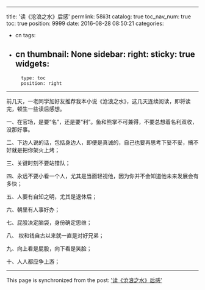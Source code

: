 
---
title: '读《沧浪之水》后感'
permlink: 58ii3t
catalog: true
toc_nav_num: true
toc: true
position: 9999
date: 2016-08-28 08:50:21
categories:
- cn
tags:
- cn
thumbnail: None
sidebar:
    right:
        sticky: true
widgets:
    -
        type: toc
        position: right
---


前几天，一老同学加好友推荐我本小说《沧浪之水》，这几天连续阅读，即将读完，顿生一些读后感想。

 一、在官场，是要“名”，还是要“利”。鱼和熊掌不可兼得，不要总想着名利双收，没那好事。

 二、下边人说的话，包括身边人，即便是真诚的，自己也要再思考下妥不妥，搞不好就是把你架火上烤；

 三、关键时刻不要站错队；

 四、永远不要小看一个人，尤其是当面轻视他，因为你并不会知道他未来发展会有多快；

 五、人要有自知之明，尤其是退休后；

 六、朝里有人事好办；

 七、屁股决定脑袋，身份确定思维；

 八、 权和钱自古以来就一直是对好兄弟；

 九、向上看是屁股，向下看是笑脸；

  十、人人都应争上游；

- - -

This page is synchronized from the post: ['读《沧浪之水》后感'](https://steemit.com/@rivalhw/58ii3t)
